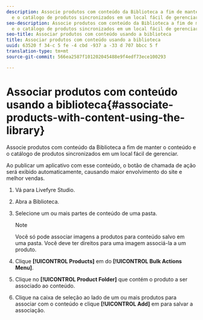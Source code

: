 ```yaml
---
description: Associe produtos com conteúdo da Biblioteca a fim de manter o conteúdo
  e o catálogo de produtos sincronizados em um local fácil de gerenciar.
seo-description: Associe produtos com conteúdo da Biblioteca a fim de manter o conteúdo
  e o catálogo de produtos sincronizados em um local fácil de gerenciar.
seo-title: Associar produtos com conteúdo usando a biblioteca
title: Associar produtos com conteúdo usando a biblioteca
uuid: 63520 f 34-c 5 fe -4 cbd -937 a -33 d 707 bbcc 5 f
translation-type: tm+mt
source-git-commit: 566ea2587f101202045488e9f4edf73ece100293

---
```



# Associar produtos com conteúdo usando a biblioteca{#associate-products-with-content-using-the-library}

Associe produtos com conteúdo da Biblioteca a fim de manter o conteúdo e o catálogo de produtos sincronizados em um local fácil de gerenciar.

Ao publicar um aplicativo com esse conteúdo, o botão de chamada de ação será exibido automaticamente, causando maior envolvimento do site e melhor vendas.

1. Vá para Livefyre Studio.
1. Abra a Biblioteca.
1. Selecione um ou mais partes de conteúdo de uma pasta.

   >[!NOTE]
   >
   >Você só pode associar imagens a produtos para conteúdo salvo em uma pasta. Você deve ter direitos para uma imagem associá-la a um produto.

1. Clique **[!UICONTROL Products]** em do **[!UICONTROL Bulk Actions Menu]**.
1. Clique no **[!UICONTROL Product Folder]** que contém o produto a ser associado ao conteúdo.
1. Clique na caixa de seleção ao lado de um ou mais produtos para associar com o conteúdo e clique **[!UICONTROL Add]** em para salvar a associação.
